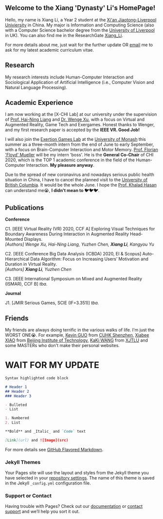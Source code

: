 ## Welcome to the Xiang 'Dynasty' Li's HomePage!

Hello, my name is Xiang Li, a Year 2 student at the [Xi'an Jiaotong-Liverpool Univiersity](https://www.xjtlu.edu.cn/) in China. My major is Information and Computing Science (also with a Computer Science bachelor degree from the [University of Liverpool](https://www.liverpool.ac.uk/) in UK). You can also find me in the ResearchGate [Xiang_Li](https://www.researchgate.net/profile/Xiang_Li31/). 

For more details about me, just wait for the further update OR  <a href="mailto:dynasty.li@outlook.com?subject=Write Your Question or Requirement+Your (Nick)Name">email</a> me to ask for my latest academic curriculum vitae.

## Research

My research interests include Human-Computer Interaction and Sociological Application of Artificial Intelligence (i.e., Computer Vision and Natural Language Processing).

## Academic Experience

I am now working at the [X-CHI Lab] at our university under the supervision of [Prof. Hai-Ning Liang](https://www.xjtlu.edu.cn/en/departments/academic-departments/computer-science-and-software-engineering/staff/hai-liang/) and [Dr. Wenge Xu](https://www.researchgate.net/profile/Wenge_Xu/), with a focus on Virtual and Augmented Reality, Game Tech and Exergames. Honest thanks to Wenger, and my first research paper is accepted by the **IEEE VR. Good Job!**

I will also join the [Exertion Games Lab](https://exertiongameslab.org/) at the [University of Monash](https://www.monash.edu/) this summer as a three-month intern from the end of June to early September, with a focus on Brain-Computer Interaction and Motor Memory. [Prof. Florian 'Floyd' Mueller](http://floydmueller.com/home/home.htm/) will be my intern 'boss'. He is the **General Co-Chair** of CHI 2020, which is the TOP 1 academic conference in the field of the Human-Computer Interaction. **My pleasure anyway**.

Due to the spread of new coronavirus and nowadays serious public health situation in China, I have to cancel the planned visit to the [University of British Columbia](https://ok.ubc.ca/). It would be the whole June. I hope the [Prof. Khalad Hasan](https://people.ok.ubc.ca/mkhasan/) can understand me😭, **I didn't mean to 🐦🐦🐦**.

## Publications

**Conference**

C1. [IEEE Virtual Reality (VR) 2020, CCF A] Exploring Visual Techniques for Boundary Awareness During Interaction in Augmented Reality Head-Mounted Displays.<br />
_[Authors] Wenge Xu, Hai-Ning Liang, Yuzhen Chen, **Xiang Li**, Kangyou Yu_

C2. [IEEE Conference Big Data Analysis (ICBDA) 2020, EI & Scopus] Auto-Hierarchical Data Algorithm: Focus on Increasing Users’ Motivation and Duration in Virtual Reality.<br />
_[Authors] **Xiang Li**, Yuzhen Chen_

C3. [IEEE International Symposium on Mixed and Augmented Reality (ISMAR), CCF B] _tba._

**Journal**

J1. [JMIR Serious Games, SCIE (IF=3.351)] _tba._


## Friends

My friends are always doing terrific in the various walks of life. I'm just the WORST ONE😭. For example, [Kevin GUO](https://guoyuanxinkevin.github.io/GYX_bleach_boi.github.io/) from [CUHK Shenzhen](https://www.cuhk.edu.cn/en/), [Xiabee XIAO](http://xiabee.cn:8000/) from [Beijing Institute of Technology](http://www.bit.edu.cn/), [KaKi WANG](https://kakiii.github.io/) from [XJTLU](https://www.xjtlu.edu.cn/) and some MASTERs who don't make their personal websites.

# WAIT FOR MY UPDATE

[^等我更新，下面别看了，懒得做。]: 加我微信：Lee-T-Dynasty



```markdown
Syntax highlighted code block

# Header 1
## Header 2
### Header 3

- Bulleted
- List

1. Numbered
2. List

**Bold** and _Italic_ and `Code` text

[Link](url) and ![Image](src)
```

For more details see [GitHub Flavored Markdown](https://guides.github.com/features/mastering-markdown/).

### Jekyll Themes

Your Pages site will use the layout and styles from the Jekyll theme you have selected in your [repository settings](https://github.com/Dynasty-Li/Dynasty-Li.github.io/settings). The name of this theme is saved in the Jekyll `_config.yml` configuration file.

### Support or Contact

Having trouble with Pages? Check out our [documentation](https://help.github.com/categories/github-pages-basics/) or [contact support](https://github.com/contact) and we’ll help you sort it out.
